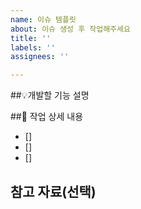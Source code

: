 ```yaml
---
name: 이슈 템플릿
about: 이슈 생성 후 작업해주세요
title: ''
labels: ''
assignees: ''

---
```


##💡개발할 기능 설명  


##📝 작업 상세 내용
- []
- []
- []

## 참고 자료(선택)
